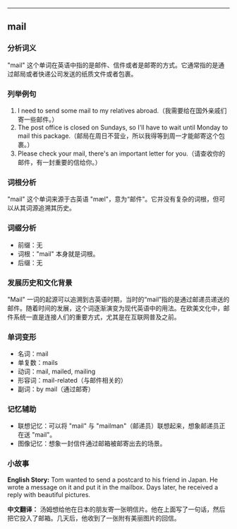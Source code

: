 
---------------
## mail
### 分析词义
"mail" 这个单词在英语中指的是邮件、信件或者是邮寄的方式。它通常指的是通过邮局或者快递公司发送的纸质文件或者包裹。

### 列举例句
1. I need to send some mail to my relatives abroad.（我需要给在国外亲戚们寄一些邮件。）
2. The post office is closed on Sundays, so I'll have to wait until Monday to mail this package.（邮局在周日不营业，所以我得等到周一才能邮寄这个包裹。）
3. Please check your mail, there's an important letter for you.（请查收你的邮件，有一封重要的信给你。）

### 词根分析
"mail" 这个单词来源于古英语 "mæl"，意为“邮件”。它并没有复杂的词根，但可以从其词源追溯其历史。

### 词缀分析
- 前缀：无
- 词根："mail" 本身就是词根。
- 后缀：无

### 发展历史和文化背景
"Mail" 一词的起源可以追溯到古英语时期，当时的“mail”指的是通过邮递员递送的邮件。随着时间的发展，这个词逐渐演变为现代英语中的用法。在欧美文化中，邮件系统一直是连接人们的重要方式，尤其是在互联网普及之前。

### 单词变形
- 名词：mail
- 单复数：mails
- 动词：mail, mailed, mailing
- 形容词：mail-related（与邮件相关的）
- 副词：by mail（通过邮寄）

### 记忆辅助
- 联想记忆：可以将 "mail" 与 "mailman"（邮递员）联想起来，想象邮递员正在送 "mail"。
- 图像记忆：想象一封信件通过邮箱被邮寄出去的场景。

### 小故事
**English Story:**
Tom wanted to send a postcard to his friend in Japan. He wrote a message on it and put it in the mailbox. Days later, he received a reply with beautiful pictures.

**中文翻译：**
汤姆想给他在日本的朋友寄一张明信片。他在上面写了一句话，然后把它投入了邮箱。几天后，他收到了一张附有美丽图片的回信。

